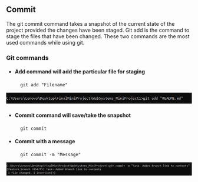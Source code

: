 ## Commit

The git commit command takes a snapshot of the current state of the project provided the changes have been staged.
Git add is the command to stage the files that have been changed.
These two commands are the most used commands while using git.

### Git commands
- #### Add command will add the particular file for staging
		git add "Filename"
		
![Git_add](/Images/add.PNG)

- #### Commit command will save/take the snapshot 	
		git commit

- #### Commit with a message
		git commit -m "Message"
		
![Git_add](/Images/commit.PNG)

